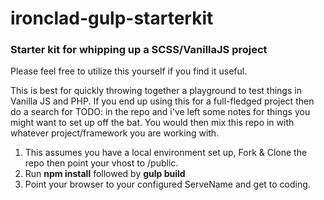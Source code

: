# ironclad-gulp-starterkit
### Starter kit for whipping up a SCSS/VanillaJS project

Please feel free to utilize this yourself if you find it useful.  

This is best for quickly throwing together a playground to test things in Vanilla JS and PHP. If you end up using this for a full-fledged project then do a search for TODO: in the repo and i've left some notes for things you might want to set up off the bat. You would then mix this repo in with whatever project/framework you are working with.

1. This assumes you have a local environment set up, Fork & Clone the repo then point your vhost to /public.
2. Run **npm install** followed by **gulp build**
3. Point your browser to your configured ServeName and get to coding.
